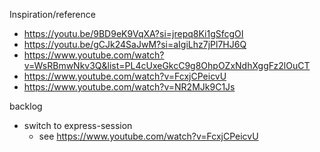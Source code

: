 Inspiration/reference

- https://youtu.be/9BD9eK9VqXA?si=jrepq8Ki1gSfcgOI
- https://youtu.be/gCJk24SaJwM?si=aIgiLhz7jPl7HJ6Q
- https://www.youtube.com/watch?v=WsRBmwNkv3Q&list=PL4cUxeGkcC9g8OhpOZxNdhXggFz2lOuCT
- https://www.youtube.com/watch?v=FcxjCPeicvU
- https://www.youtube.com/watch?v=NR2MJk9C1Js

backlog

- switch to express-session
  - see https://www.youtube.com/watch?v=FcxjCPeicvU
